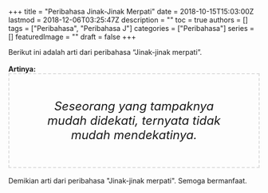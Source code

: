 +++
title = "Peribahasa Jinak-Jinak Merpati"
date = 2018-10-15T15:03:00Z
lastmod = 2018-12-06T03:25:47Z
description = ""
toc = true
authors = []
tags = ["Peribahasa", "Peribahasa J"]
categories = ["Peribahasa"]
series = []
featuredImage = ""
draft = false
+++

<div dir="ltr" style="text-align: left;" trbidi="on"><div style="text-align: justify;">Berikut ini adalah arti dari peribahasa “Jinak-jinak merpati”.</div><br /><div style="text-align: justify;"><b>Artinya:</b></div><div style="border: 2px dashed #ddd; font-size: 24px; height: auto; margin: 0 auto; padding: 50px; text-align: center; width: auto;"><i>Seseorang yang tampaknya mudah didekati, ternyata tidak mudah mendekatinya.</i></div><br /><div style="text-align: justify;">Demikian arti dari peribahasa "Jinak-jinak merpati". Semoga bermanfaat.</div></div>
